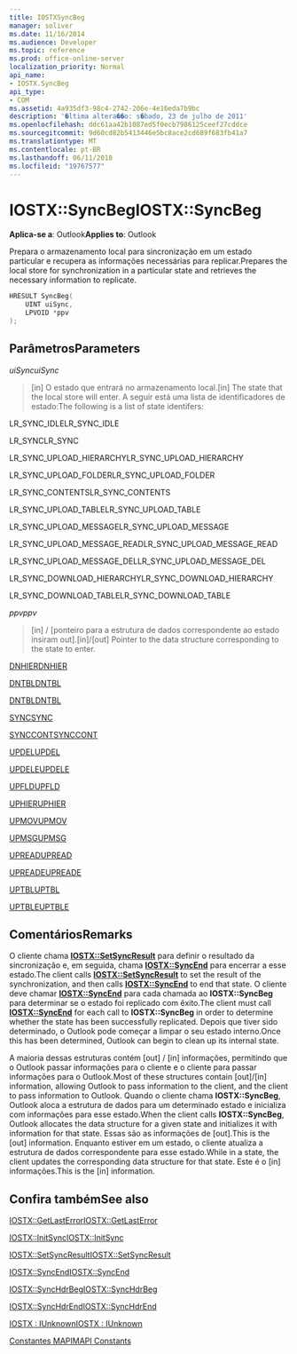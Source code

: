 ```yaml
---
title: IOSTXSyncBeg
manager: soliver
ms.date: 11/16/2014
ms.audience: Developer
ms.topic: reference
ms.prod: office-online-server
localization_priority: Normal
api_name:
- IOSTX.SyncBeg
api_type:
- COM
ms.assetid: 4a935df3-98c4-2742-206e-4e16eda7b9bc
description: '�ltima altera��o: s�bado, 23 de julho de 2011'
ms.openlocfilehash: ddc61aa42b1087ed5f0ecb7986125ceef27cddce
ms.sourcegitcommit: 9d60cd82b5413446e5bc8ace2cd689f683fb41a7
ms.translationtype: MT
ms.contentlocale: pt-BR
ms.lasthandoff: 06/11/2018
ms.locfileid: "19767577"
---
```

# <a name="iostxsyncbeg"></a><span data-ttu-id="a862d-103">IOSTX::SyncBeg</span><span class="sxs-lookup"><span data-stu-id="a862d-103">IOSTX::SyncBeg</span></span>

  
  
<span data-ttu-id="a862d-104">**Aplica-se a**: Outlook</span><span class="sxs-lookup"><span data-stu-id="a862d-104">**Applies to**: Outlook</span></span> 
  
<span data-ttu-id="a862d-105">Prepara o armazenamento local para sincronização em um estado particular e recupera as informações necessárias para replicar.</span><span class="sxs-lookup"><span data-stu-id="a862d-105">Prepares the local store for synchronization in a particular state and retrieves the necessary information to replicate.</span></span>
  
```cpp
HRESULT SyncBeg( 
    UINT uiSync, 
    LPVOID *ppv 
);
```

## <a name="parameters"></a><span data-ttu-id="a862d-106">Parâmetros</span><span class="sxs-lookup"><span data-stu-id="a862d-106">Parameters</span></span>

 <span data-ttu-id="a862d-107">_uiSync_</span><span class="sxs-lookup"><span data-stu-id="a862d-107">_uiSync_</span></span>
  
>  <span data-ttu-id="a862d-108">[in] O estado que entrará no armazenamento local.</span><span class="sxs-lookup"><span data-stu-id="a862d-108">[in] The state that the local store will enter.</span></span> <span data-ttu-id="a862d-109">A seguir está uma lista de identificadores de estado:</span><span class="sxs-lookup"><span data-stu-id="a862d-109">The following is a list of state identifers:</span></span> 
    
<span data-ttu-id="a862d-110">LR_SYNC_IDLE</span><span class="sxs-lookup"><span data-stu-id="a862d-110">LR_SYNC_IDLE</span></span>
  
> 
    
<span data-ttu-id="a862d-111">LR_SYNC</span><span class="sxs-lookup"><span data-stu-id="a862d-111">LR_SYNC</span></span>
  
> 
    
<span data-ttu-id="a862d-112">LR_SYNC_UPLOAD_HIERARCHY</span><span class="sxs-lookup"><span data-stu-id="a862d-112">LR_SYNC_UPLOAD_HIERARCHY</span></span>
  
> 
    
<span data-ttu-id="a862d-113">LR_SYNC_UPLOAD_FOLDER</span><span class="sxs-lookup"><span data-stu-id="a862d-113">LR_SYNC_UPLOAD_FOLDER</span></span>
  
> 
    
<span data-ttu-id="a862d-114">LR_SYNC_CONTENTS</span><span class="sxs-lookup"><span data-stu-id="a862d-114">LR_SYNC_CONTENTS</span></span>
  
> 
    
<span data-ttu-id="a862d-115">LR_SYNC_UPLOAD_TABLE</span><span class="sxs-lookup"><span data-stu-id="a862d-115">LR_SYNC_UPLOAD_TABLE</span></span>
  
> 
    
<span data-ttu-id="a862d-116">LR_SYNC_UPLOAD_MESSAGE</span><span class="sxs-lookup"><span data-stu-id="a862d-116">LR_SYNC_UPLOAD_MESSAGE</span></span>
  
> 
    
<span data-ttu-id="a862d-117">LR_SYNC_UPLOAD_MESSAGE_READ</span><span class="sxs-lookup"><span data-stu-id="a862d-117">LR_SYNC_UPLOAD_MESSAGE_READ</span></span>
  
> 
    
<span data-ttu-id="a862d-118">LR_SYNC_UPLOAD_MESSAGE_DEL</span><span class="sxs-lookup"><span data-stu-id="a862d-118">LR_SYNC_UPLOAD_MESSAGE_DEL</span></span>
  
> 
    
<span data-ttu-id="a862d-119">LR_SYNC_DOWNLOAD_HIERARCHY</span><span class="sxs-lookup"><span data-stu-id="a862d-119">LR_SYNC_DOWNLOAD_HIERARCHY</span></span>
  
> 
    
<span data-ttu-id="a862d-120">LR_SYNC_DOWNLOAD_TABLE</span><span class="sxs-lookup"><span data-stu-id="a862d-120">LR_SYNC_DOWNLOAD_TABLE</span></span>
  
> 
    
 <span data-ttu-id="a862d-121">_ppv_</span><span class="sxs-lookup"><span data-stu-id="a862d-121">_ppv_</span></span>
  
>  <span data-ttu-id="a862d-122">[in] / [ponteiro para a estrutura de dados correspondente ao estado insiram out].</span><span class="sxs-lookup"><span data-stu-id="a862d-122">[in]/[out] Pointer to the data structure corresponding to the state to enter.</span></span> 
    
[<span data-ttu-id="a862d-123">DNHIER</span><span class="sxs-lookup"><span data-stu-id="a862d-123">DNHIER</span></span>](dnhier.md)
  
> 
    
[<span data-ttu-id="a862d-124">DNTBL</span><span class="sxs-lookup"><span data-stu-id="a862d-124">DNTBL</span></span>](dntbl.md)
  
> 
    
[<span data-ttu-id="a862d-125">DNTBL</span><span class="sxs-lookup"><span data-stu-id="a862d-125">DNTBL</span></span>](dntbl.md)
  
> 
    
[<span data-ttu-id="a862d-126">SYNC</span><span class="sxs-lookup"><span data-stu-id="a862d-126">SYNC</span></span>](sync.md)
  
> 
    
[<span data-ttu-id="a862d-127">SYNCCONT</span><span class="sxs-lookup"><span data-stu-id="a862d-127">SYNCCONT</span></span>](synccont.md)
  
> 
    
[<span data-ttu-id="a862d-128">UPDEL</span><span class="sxs-lookup"><span data-stu-id="a862d-128">UPDEL</span></span>](updel.md)
  
> 
    
[<span data-ttu-id="a862d-129">UPDELE</span><span class="sxs-lookup"><span data-stu-id="a862d-129">UPDELE</span></span>](updele.md)
  
> 
    
[<span data-ttu-id="a862d-130">UPFLD</span><span class="sxs-lookup"><span data-stu-id="a862d-130">UPFLD</span></span>](upfld.md)
  
> 
    
[<span data-ttu-id="a862d-131">UPHIER</span><span class="sxs-lookup"><span data-stu-id="a862d-131">UPHIER</span></span>](uphier.md)
  
> 
    
[<span data-ttu-id="a862d-132">UPMOV</span><span class="sxs-lookup"><span data-stu-id="a862d-132">UPMOV</span></span>](upmov.md)
  
> 
    
[<span data-ttu-id="a862d-133">UPMSG</span><span class="sxs-lookup"><span data-stu-id="a862d-133">UPMSG</span></span>](upmsg.md)
  
> 
    
[<span data-ttu-id="a862d-134">UPREAD</span><span class="sxs-lookup"><span data-stu-id="a862d-134">UPREAD</span></span>](upread.md)
  
> 
    
[<span data-ttu-id="a862d-135">UPREADE</span><span class="sxs-lookup"><span data-stu-id="a862d-135">UPREADE</span></span>](upreade.md)
  
> 
    
[<span data-ttu-id="a862d-136">UPTBL</span><span class="sxs-lookup"><span data-stu-id="a862d-136">UPTBL</span></span>](uptbl.md)
  
> 
    
[<span data-ttu-id="a862d-137">UPTBLE</span><span class="sxs-lookup"><span data-stu-id="a862d-137">UPTBLE</span></span>](uptble.md)
  
> 
    
## <a name="remarks"></a><span data-ttu-id="a862d-138">Comentários</span><span class="sxs-lookup"><span data-stu-id="a862d-138">Remarks</span></span>

<span data-ttu-id="a862d-139">O cliente chama **[IOSTX::SetSyncResult](iostx-setsyncresult.md)** para definir o resultado da sincronização e, em seguida, chama **[IOSTX::SyncEnd](iostx-syncend.md)** para encerrar a esse estado.</span><span class="sxs-lookup"><span data-stu-id="a862d-139">The client calls **[IOSTX::SetSyncResult](iostx-setsyncresult.md)** to set the result of the synchronization, and then calls **[IOSTX::SyncEnd](iostx-syncend.md)** to end that state.</span></span> <span data-ttu-id="a862d-140">O cliente deve chamar **[IOSTX::SyncEnd](iostx-syncend.md)** para cada chamada ao **IOSTX::SyncBeg** para determinar se o estado foi replicado com êxito.</span><span class="sxs-lookup"><span data-stu-id="a862d-140">The client must call **[IOSTX::SyncEnd](iostx-syncend.md)** for each call to **IOSTX::SyncBeg** in order to determine whether the state has been successfully replicated.</span></span> <span data-ttu-id="a862d-141">Depois que tiver sido determinado, o Outlook pode começar a limpar o seu estado interno.</span><span class="sxs-lookup"><span data-stu-id="a862d-141">Once this has been determined, Outlook can begin to clean up its internal state.</span></span> 
  
<span data-ttu-id="a862d-142">A maioria dessas estruturas contém [out] / [in] informações, permitindo que o Outlook passar informações para o cliente e o cliente para passar informações para o Outlook.</span><span class="sxs-lookup"><span data-stu-id="a862d-142">Most of these structures contain [out]/[in] information, allowing Outlook to pass information to the client, and the client to pass information to Outlook.</span></span> <span data-ttu-id="a862d-143">Quando o cliente chama **IOSTX::SyncBeg**, Outlook aloca a estrutura de dados para um determinado estado e inicializa com informações para esse estado.</span><span class="sxs-lookup"><span data-stu-id="a862d-143">When the client calls **IOSTX::SyncBeg**, Outlook allocates the data structure for a given state and initializes it with information for that state.</span></span> <span data-ttu-id="a862d-144">Essas são as informações de [out].</span><span class="sxs-lookup"><span data-stu-id="a862d-144">This is the [out] information.</span></span> <span data-ttu-id="a862d-145">Enquanto estiver em um estado, o cliente atualiza a estrutura de dados correspondente para esse estado.</span><span class="sxs-lookup"><span data-stu-id="a862d-145">While in a state, the client updates the corresponding data structure for that state.</span></span> <span data-ttu-id="a862d-146">Este é o [in] informações.</span><span class="sxs-lookup"><span data-stu-id="a862d-146">This is the [in] information.</span></span> 
  
## <a name="see-also"></a><span data-ttu-id="a862d-147">Confira também</span><span class="sxs-lookup"><span data-stu-id="a862d-147">See also</span></span>



[<span data-ttu-id="a862d-148">IOSTX::GetLastError</span><span class="sxs-lookup"><span data-stu-id="a862d-148">IOSTX::GetLastError</span></span>](iostx-getlasterror.md)
  
[<span data-ttu-id="a862d-149">IOSTX::InitSync</span><span class="sxs-lookup"><span data-stu-id="a862d-149">IOSTX::InitSync</span></span>](iostx-initsync.md)
  
[<span data-ttu-id="a862d-150">IOSTX::SetSyncResult</span><span class="sxs-lookup"><span data-stu-id="a862d-150">IOSTX::SetSyncResult</span></span>](iostx-setsyncresult.md)
  
[<span data-ttu-id="a862d-151">IOSTX::SyncEnd</span><span class="sxs-lookup"><span data-stu-id="a862d-151">IOSTX::SyncEnd</span></span>](iostx-syncend.md)
  
[<span data-ttu-id="a862d-152">IOSTX::SyncHdrBeg</span><span class="sxs-lookup"><span data-stu-id="a862d-152">IOSTX::SyncHdrBeg</span></span>](iostx-synchdrbeg.md)
  
[<span data-ttu-id="a862d-153">IOSTX::SyncHdrEnd</span><span class="sxs-lookup"><span data-stu-id="a862d-153">IOSTX::SyncHdrEnd</span></span>](iostx-synchdrend.md)
  
[<span data-ttu-id="a862d-154">IOSTX : IUnknown</span><span class="sxs-lookup"><span data-stu-id="a862d-154">IOSTX : IUnknown</span></span>](iostxiunknown.md)


[<span data-ttu-id="a862d-155">Constantes MAPI</span><span class="sxs-lookup"><span data-stu-id="a862d-155">MAPI Constants</span></span>](mapi-constants.md)

